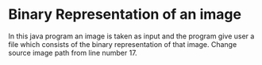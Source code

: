 # Binary Representation of an image
In this java program an image is taken as input and the program give user a file which consists of the binary representation of that image.
Change source image path from line number 17.
